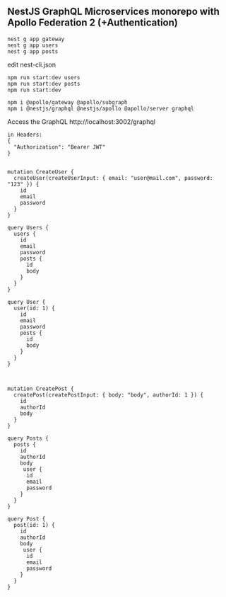 ## NestJS GraphQL Microservices monorepo with Apollo Federation 2 (+Authentication)

```
nest g app gateway
nest g app users
nest g app posts
```

edit nest-cli.json

```
npm run start:dev users
npm run start:dev posts
npm run start:dev
```

```
npm i @apollo/gateway @apollo/subgraph
npm i @nestjs/graphql @nestjs/apollo @apollo/server graphql
```

Access the GraphQL http://localhost:3002/graphql

```
in Headers:
{
  "Authorization": "Bearer JWT"
}


mutation CreateUser {
  createUser(createUserInput: { email: "user@mail.com", password: "123" }) {
    id
    email
    password
  }
}

query Users {
  users {
    id
    email
    password
    posts {
      id
      body
    }
  }
}

query User {
  user(id: 1) {
    id
    email
    password
    posts {
      id
      body
    }
  }
}



mutation CreatePost {
  createPost(createPostInput: { body: "body", authorId: 1 }) {
    id
    authorId
    body
  }
}

query Posts {
  posts {
    id
    authorId
    body
     user {
      id
      email
      password
    }
  }
}

query Post {
  post(id: 1) {
    id
    authorId
    body
     user {
      id
      email
      password
    }
  }
}
```


